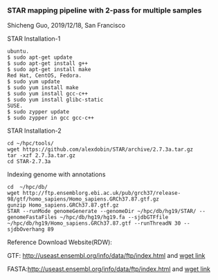 ### STAR mapping pipeline with 2-pass for multiple samples
Shicheng Guo, 2019/12/18, San Francisco

STAR Installation-1
```
ubuntu.
$ sudo apt-get update
$ sudo apt-get install g++
$ sudo apt-get install make
Red Hat, CentOS, Fedora.
$ sudo yum update
$ sudo yum install make
$ sudo yum install gcc-c++
$ sudo yum install glibc-static
SUSE.
$ sudo zypper update
$ sudo zypper in gcc gcc-c++
```
STAR Installation-2
```
cd ~/hpc/tools/
wget https://github.com/alexdobin/STAR/archive/2.7.3a.tar.gz
tar -xzf 2.7.3a.tar.gz
cd STAR-2.7.3a
```
Indexing genome with annotations
```
cd  ~/hpc/db/
wget http://ftp.ensemblorg.ebi.ac.uk/pub/grch37/release-98/gtf/homo_sapiens/Homo_sapiens.GRCh37.87.gtf.gz
gunzip Homo_sapiens.GRCh37.87.gtf.gz
STAR --runMode genomeGenerate --genomeDir ~/hpc/db/hg19/STAR/ --genomeFastaFiles ~/hpc/db/hg19/hg19.fa --sjdbGTFfile ~/hpc/db/hg19/Homo_sapiens.GRCh37.87.gtf --runThreadN 30 --sjdbOverhang 89
```


Reference Download Website(RDW):

GTF: http://useast.ensembl.org/info/data/ftp/index.html and [wget link](http://ftp.ensemblorg.ebi.ac.uk/pub/grch37/release-98/gtf/homo_sapiens/Homo_sapiens.GRCh37.87.gtf.gz)

FASTA:http://useast.ensembl.org/info/data/ftp/index.html and [wget link]()
